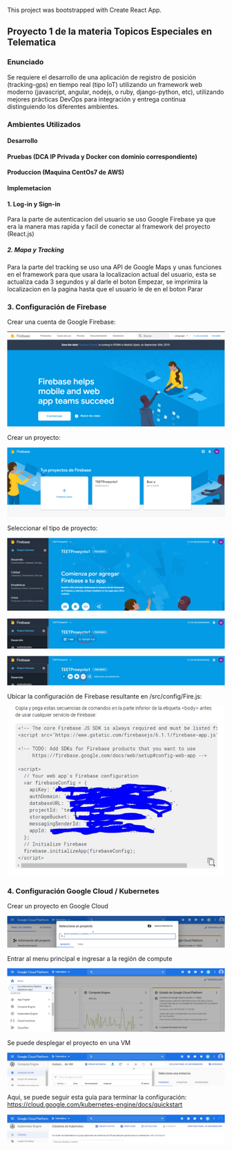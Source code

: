 This project was bootstrapped with Create React App.

## Proyecto 1 de la materia Topicos Especiales en Telematica

### Enunciado
Se requiere el desarrollo de una aplicación de registro de posición (tracking-gps) en tiempo real (tipo IoT) utilizando un framework web moderno (javascript, angular, nodejs, o ruby, django-python, etc), utilizando mejores prácticas DevOps para integración y entrega continua distinguiendo los diferentes ambientes.

### Ambientes Utilizados
#### Desarrollo
#### Pruebas (DCA IP Privada y Docker con dominio correspondiente)
#### Produccion (Maquina CentOs7 de AWS)
#### Implemetacion
#### 1. Log-in y Sign-in
Para la parte de autenticacion del usuario se uso Google Firebase ya que era la manera mas rapida y facil de conectar al framework del proyecto (React.js)

##### 2. Mapa y Tracking
Para la parte del tracking se uso una API de Google Maps y unas funciones en el framework para que usara la localizacion actual del usuario, esta se actualiza cada 3 segundos y al darle el boton Empezar, se imprimira la localizacion en la pagina hasta que el usuario le de en el boton Parar

### 3. Configuración de Firebase

Crear una cuenta de Google Firebase:

![Input](misc/unknown.png)

Crear un proyecto:

![Input](misc/unknown2.png)

Seleccionar el tipo de proyecto:

![Input](misc/unknown3.png)

![Input](misc/unknown4.png)

![Input](misc/unknown5.jpeg)

Ubicar la configuración de Firebase resultante en /src/config/Fire.js:

![Input](misc/unknown6.jpeg)

### 4. Configuración Google Cloud / Kubernetes 

Crear un proyecto en Google Cloud

![Input](misc/unknown7.jpeg)

Entrar al menu principal e ingresar a la región de compute

![Input](misc/unknown8.jpeg)

Se puede desplegar el proyecto en una VM

![Input](misc/unknown9.jpeg)

Aqui, se puede seguir esta guía para terminar la configuración: 
https://cloud.google.com/kubernetes-engine/docs/quickstart

![Input](misc/unknown10.jpeg)
